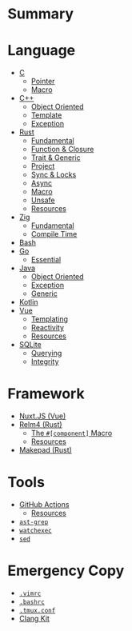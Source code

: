 # Summary

# Language

- [C](./lang/c/index.md)
  - [Pointer](./lang/c/pointer.md)
  - [Macro]()
- [C++](./lang/cpp/index.md)
  - [Object Oriented](./lang/cpp/object-oriented.md)
  - [Template](./lang/cpp/template.md)
  - [Exception](./lang/cpp/exception.md)
- [Rust](./lang/rust/index.md)
  - [Fundamental](./lang/rust/fundamental.md)
  - [Function & Closure](./lang/rust/function.md)
  - [Trait & Generic](./lang/rust/trait.md)
  - [Project]()
  - [Sync & Locks](./lang/rust/sync.md)
  - [Async](./lang/rust/async.md)
  - [Macro]()
  - [Unsafe]()
  - [Resources](./lang/rust/resources.md)
- [Zig](./lang/zig/index.md)
  - [Fundamental](./lang/zig/fundamental.md)
  - [Compile Time]()
- [Bash](./lang/bash/index.md)
- [Go](./lang/go/index.md)
  - [Essential](./lang/go/essential.md)
- [Java](./lang/java/index.md)
  - [Object Oriented](./lang/java/object-oriented.md)
  - [Exception](./lang/java/exception.md)
  - [Generic](./lang/java/generic.md)
- [Kotlin](./lang/kotlin/index.md)
- [Vue](./lang/vue/index.md)
  - [Templating]()
  - [Reactivity]()
  - [Resources](./lang/vue/resources.md)
- [SQLite](./lang/sqlite/index.md)
  - [Querying](./lang/sqlite/querying.md)
  - [Integrity](./lang/sqlite/integrity.md)

# Framework

- [Nuxt.JS (Vue)](./fwork/nuxt/index.md)
- [Relm4 (Rust)](./fwork/relm4/index.md)
  - [The `#[component]` Macro](./fwork/relm4/component-macro.md)
  - [Resources](./fwork/relm4/resources.md)
- [Makepad (Rust)](./fwork/makepad/index.md)

# Tools

- [GitHub Actions]()
  - [Resources](./tool/gh-actions/resources.md)
- [`ast-grep`](./tool/sg.md)
- [`watchexec`](./tool/watchexec.md)
- [`sed`](./tool/sed.md)

# Emergency Copy

- [`.vimrc`](./copy/dot-vimrc.md)
- [`.bashrc`](./copy/dot-bashrc.md)
- [`.tmux.conf`](./copy/dot-tmux-conf.md)
- [Clang Kit](./copy/clang-kit.md)
